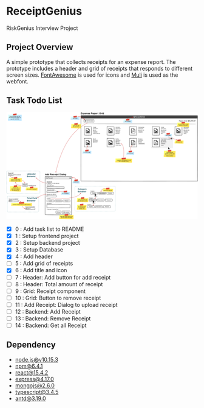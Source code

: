 # ReceiptGenius
RiskGenius Interview Project

## Project Overview
A simple prototype that collects receipts for an expense report. The prototype includes a header and grid of receipts that responds to different screen sizes. [FontAwesome](https://fontawesome.com/) is used for icons and [Muli](https://fonts.google.com/specimen/Muli) is used as the webfont.

## Task Todo List

![Mockup](https://raw.githubusercontent.com/HermiteBai/ReceiptGenius/master/materials/Mockup.png)

- [x] 0 : Add task list to README
- [x] 1 : Setup frontend project
- [x] 2 : Setup backend project
- [x] 3 : Setup Database
- [x] 4 : Add header
- [ ] 5 : Add grid of receipts
- [x] 6 : Add title and icon
- [ ] 7 : Header: Add button for add receipt
- [ ] 8 : Header: Total amount of receipt
- [ ] 9 : Grid: Receipt component
- [ ] 10 : Grid: Button to remove receipt
- [ ] 11 : Add Receipt: Dialog to upload receipt
- [ ] 12 : Backend: Add Receipt
- [ ] 13 : Backend: Remove Receipt
- [ ] 14 : Backend: Get all Receipt

## Dependency
- node.js@v10.15.3
- npm@6.4.1
- react@15.4.2
- express@4.17.0
- mongojs@2.6.0
- typescript@3.4.5
- antd@3.19.0
